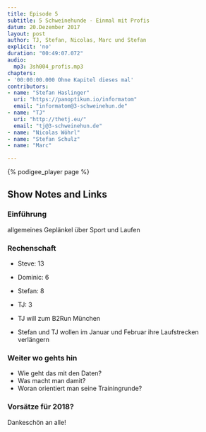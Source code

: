 ```yaml
---
title: Episode 5
subtitle: 5 Schweinehunde - Einmal mit Profis
datum: 20.Dezember 2017
layout: post
author: TJ, Stefan, Nicolas, Marc und Stefan
explicit: 'no'
duration: "00:49:07.072"
audio:
  mp3: 3sh004_profis.mp3
chapters:
- '00:00:00.000 Ohne Kapitel dieses mal'
contributors:
- name: "Stefan Haslinger"
  uri: "https://panoptikum.io/informatom"
  email: "informatom@3-schweinehun.de"
- name: "TJ"
  uri: "http://thetj.eu/"
  email: "tj@3-schweinehun.de"
- name: "Nicolas Wöhrl"
- name: "Stefan Schulz"
- name: "Marc"

---
```

{% podigee_player page %}

## Show Notes and Links

### Einführung

allgemeines Geplänkel über Sport und Laufen

### Rechenschaft

- Steve: 13
- Dominic: 6
- Stefan: 8
- TJ: 3

- TJ will zum B2Run München
- Stefan und TJ wollen im Januar und Februar ihre Laufstrecken verlängern


### Weiter wo gehts hin

- Wie geht das mit den Daten?
- Was macht man damit?
- Woran orientiert man seine Trainingrunde?


### Vorsätze für 2018?

Dankeschön an alle!
